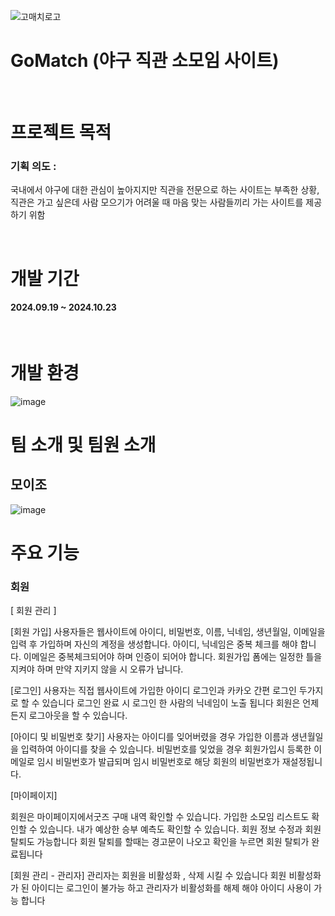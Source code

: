 
![고매치로고 ](https://github.com/user-attachments/assets/8e4534a1-5f04-43d4-b8fe-359a02560608)
<h1>GoMatch
  (야구 직관 소모임 사이트)</h1>


<p>&nbsp;&nbsp;&nbsp;&nbsp;</p> 

<h1>프로젝트 목적</h1>
<h3>기획 의도 : </h3>  국내에서 야구에 대한 관심이 높아지지만 직관을 전문으로 하는 사이트는 부족한 상황,
직관은 가고 싶은데 사람 모으기가 어려울 때 마음 맞는 사람들끼리 가는 사이트를 제공하기 위함

<p>&nbsp;&nbsp;&nbsp;&nbsp;</p>
<h1>개발 기간</h1>
<h4>2024.09.19 ~ 2024.10.23</h4>
<p>&nbsp;&nbsp;&nbsp;&nbsp;</p>

# 개발 환경

![image](https://github.com/user-attachments/assets/690a95eb-4a93-4407-a144-ed929ba72e92)


# 팀 소개 및 팀원 소개

## 모이조
![image](https://github.com/user-attachments/assets/f7e11bc0-065f-49b6-a9d6-e6fe19a57bd9)


<h1>주요 기능</h1>
<h3>회원</h3>
[ 회원 관리 ]

[회원 가입]
사용자들은 웹사이트에 아이디, 비밀번호, 이름, 닉네임, 생년월일, 이메일을 입력 후 가입하며 자신의 계정을 생성합니다. 아이디, 닉네임은 중복 체크를 해야 합니다. 이메일은 중복체크되어야 하며 인증이 되어야 합니다. 회원가입 폼에는 일정한 틀을 지켜야 하며 만약 지키지 않을 시 오류가 납니다. 

[로그인]
사용자는 직접 웹사이트에 
          	가입한 아이디 로그인과 카카오 간편 로그인 두가지로 할 수 있습니다 
	로그인 완료 시 로그인 한 사람의 닉네임이 노출 됩니다 
	회원은 언제든지 로그아웃을 할 수 있습니다.

[아이디 및 비밀번호 찾기]
사용자는 아이디를 잊어버렸을 경우 가입한 이름과 생년월일을 입력하여 아이디를 찾을 수 있습니다. 비밀번호를 잊었을 경우 회원가입시 등록한 이메일로 임시 비밀번호가 발급되며 임시 비밀번호로 해당 회원의 비밀번호가 재설정됩니다.

[마이페이지]

회원은 마이페이지에서굿즈 구매 내역 확인할 수 있습니다. 가입한 소모임 리스트도 확인할 수 있습니다. 내가 예상한 승부 예측도 확인할 수 있습니다. 회원 정보 수정과 회원 탈퇴도 가능합니다 회원 탈퇴를 할때는 경고문이 나오고 확인을 누르면 회원 탈퇴가 완료됩니다 

[회원 관리 - 관리자]
관리자는 회원을 비활성화 , 삭제 시킬 수 있습니다 회원 비활성화가 된 아이디는 로그인이 불가능 하고 관리자가 비활성화를 해제 해야 아이디 사용이 가능 합니다 

